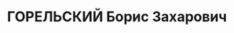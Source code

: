 ---
title: ГОРЕЛЬСКИЙ Борис Захарович
description: "Род. в 1911, Тульская губ., Богородицкий уезд, пос. Сахарный Завод,\
  \ русский, обр.: низшее, б/п. Проживал: Тульская обл., Товарковский рудник им. Кагановича,\
  \ шахта № 33. Врид гл. механика в управлении шахтой 1/33 (по другим данным - электромонтер\
  \ на шахте № 33). \n  Арестован 31.03.1937. Обв. в вредительстве и участии в к.-р.\
  \ троцкистской террористической организации. Приговор: ВК ВС СССР, 08.10.1937 –\
  \ ВМН. Расстрелян 08.10.1937, г.Москва. \n  Реабилитирован ВК ВС СССР 26.01.1957"
---